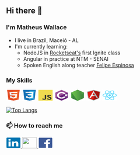 ## Hi there 👋

### I'm Matheus Wallace

* I live in Brazil, Maceió - AL
* I'm currently learning:
   * NodeJS in [Rocketseat's](https://passport.rocketseat.com.br/ig-nodejs-01/wallacewts) first Ignite class
   * Angular in practice at NTM - SENAI
   * Spoken English along teacher [Felipe Espinosa](https://www.instagram.com/_spokenglish/)

### My Skills
<img 
  src="https://raw.githubusercontent.com/devicons/devicon/master/icons/html5/html5-original.svg" 
  width="40"
  height="30"
/>
<img 
  src="https://raw.githubusercontent.com/devicons/devicon/master/icons/css3/css3-original.svg" 
  width="40"
  height="30"
/>
<img 
  src="https://raw.githubusercontent.com/devicons/devicon/master/icons/javascript/javascript-original.svg" 
  width="40"
  height="30"
/>
<img 
  src="https://raw.githubusercontent.com/devicons/devicon/master/icons/csharp/csharp-original.svg" 
  width="40"
  height="30"
/>
<img 
  src="https://raw.githubusercontent.com/devicons/devicon/master/icons/nodejs/nodejs-original.svg" 
  width="40"
  height="30"
/>
<img 
  src="https://raw.githubusercontent.com/devicons/devicon/master/icons/angularjs/angularjs-original.svg" 
  width="40"
  height="30"
/>
<img 
  src="https://raw.githubusercontent.com/devicons/devicon/master/icons/react/react-original.svg" 
  width="40"
  height="30"
/>

[![Top Langs](https://github-readme-stats.vercel.app/api/top-langs/?username=wallacewts&layout=compact)](https://github.com/anuraghazra/github-readme-stats)

### 📫 How to reach me

<a href="https://www.linkedin.com/in/wallacewts/">
  <img 
    src="https://raw.githubusercontent.com/devicons/devicon/master/icons/linkedin/linkedin-original.svg" 
    width="40"
    height="30"
  />
</a>
<a href="https://www.instagram.com/wallacewts/">
  <img 
    src="https://cdn.iconscout.com/icon/free/png-64/instagram-2752153-2284970.png" 
    width="40"
    height="30"
  />
</a>
<a href="https://www.facebook.com/wallacewts">
  <img 
    src="https://raw.githubusercontent.com/devicons/devicon/master/icons/facebook/facebook-original.svg" 
    width="40"
    height="30"
  />
</a>
<!--
**wallacewts/wallacewts** is a ✨ _special_ ✨ repository because its `README.md` (this file) appears on your GitHub profile.

Here are some ideas to get you started:

- 🔭 I’m currently working on ..
- 🌱 I’m currently learning ...
- 👯 I’m looking to collaborate on ...
- 🤔 I’m looking for help with ...
- 💬 Ask me about ...
- 📫 How to reach me: ...
- 😄 Pronouns: ...
- ⚡ Fun fact: ...
-->
